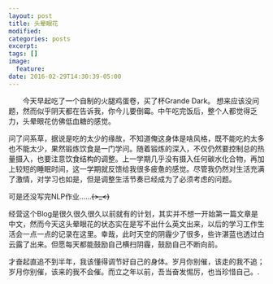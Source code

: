 ```yaml
---
layout: post
title: 头晕眼花
modified:
categories: posts
excerpt:
tags: []
image:
  feature:
date: 2016-02-29T14:30:39-05:00
---
```



&emsp;&emsp;今天早起吃了一个自制的火腿鸡蛋卷，买了杯Grande Dark。 想来应该没问题，然而似乎阴天都在告诉我，你今儿要倒霉。中午吃完饭后，整个人都觉得乏力，头晕眼花仿佛低血糖的感觉。  
  

问了问系草，据说是吃的太少的缘故，不知道俺这身体是啥风格，既不能吃的太多也不能太少，果然锻炼饮食是一门学问。随着锻炼的深入，不仅仍然要控制总的热量摄入，也要注意饮食结构的调整。上一学期几乎没有摄入任何碳水化合物，再加上较短的睡眠时间，这一学期就反馈给我很多疲惫的感觉。尽管我仍然对生活充满了激情，对学习也如是，但是调整生活节奏已经成为了必须考虑的问题。

可是还没写完NLP作业......~~~~(>_<)~~~~

经营这个Blog是很久很久很久以前就有的计划，其实并不想一开始第一篇文章是中文，然而今天这头晕眼花的状态实在是写不出什么英文出来，以后的学习工作生活会一点一点的记录在这里。幸哉，此时天空的阴霾少了很多，些许湛蓝也透过白云露了出来。但愿每天都能鼓励自己横扫阴霾，鼓励自己不断向前。

才奋起直追不到半年，我该懂得调节好自己的身体。岁月你别催，该走的我不追；岁月你别催，该来的我不会催。而立之年以前，吾当奋发惕厉，也当珍惜自己。.
